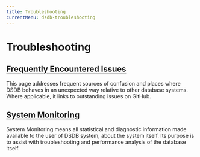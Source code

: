 ```yaml
---
title: Troubleshooting
currentMenu: dsdb-troubleshooting
---
```


# Troubleshooting

## [Frequently Encountered Issues](/dsdb/v1.0/troubleshooting/frequently_encountered_issues/)

This page addresses frequent sources of confusion and places where DSDB behaves in an unexpected way relative to other database systems.
Where applicable, it links to outstanding issues on GitHub.

## [System Monitoring](/dsdb/v1.0/troubleshooting/system_monitoring/)

System Monitoring means all statistical and diagnostic information made available to the user of DSDB system, about the system itself.
Its purpose is to assist with troubleshooting and performance analysis of the database itself.
